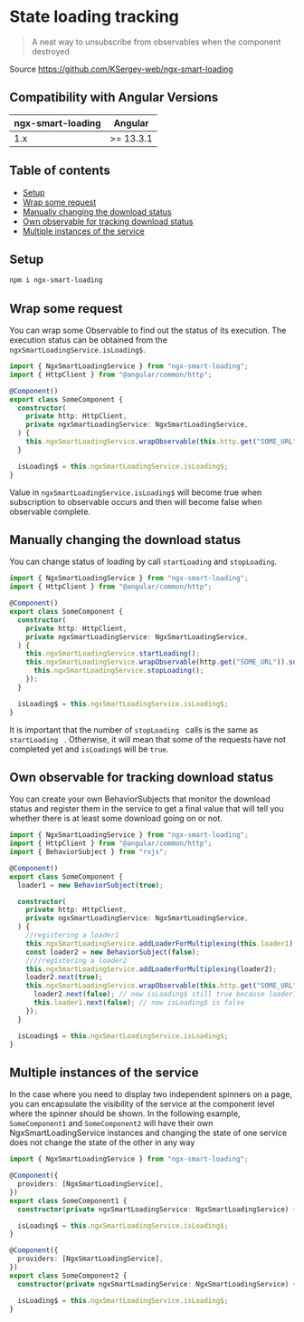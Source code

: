 # State loading tracking

> A neat way to unsubscribe from observables when the component destroyed

Source https://github.com/KSergey-web/ngx-smart-loading

## Compatibility with Angular Versions

<table>
  <thead>
    <tr>
      <th>ngx-smart-loading</th>
      <th>Angular</th>
    </tr>
  </thead>
  <tbody>
    <tr>
      <td>
        1.x
      </td>
      <td>
        >= 13.3.1
      </td>
    </tr>
  </tbody>
</table>

## Table of contents

- [Setup](#setup)
- [Wrap some request](#wrap-some-request)
- [Manually changing the download status](#manually-changing-the-download-status)
- [Own observable for tracking download status](#own-observable-for-tracking-download-status)
- [Multiple instances of the service](#multiple-instances-of-the-service)

## Setup

```bash
npm i ngx-smart-loading
```

## Wrap some request

You can wrap some Observable to find out the status of its execution. The execution status can be obtained from the `ngxSmartLoadingService.isLoading$`.

```ts
import { NgxSmartLoadingService } from "ngx-smart-loading";
import { HttpClient } from "@angular/common/http";

@Component()
export class SomeComponent {
  constructor(
    private http: HttpClient,
    private ngxSmartLoadingService: NgxSmartLoadingService,
  ) {
    this.ngxSmartLoadingService.wrapObservable(this.http.get("SOME_URL")).subscribe();
  }

  isLoading$ = this.ngxSmartLoadingService.isLoading$;
}
```

Value in `ngxSmartLoadingService.isLoading$` will become true when subscription to observable occurs and then will become false when observable complete.

## Manually changing the download status

You can change status of loading by call `startLoading` and `stopLoading`.

```ts
import { NgxSmartLoadingService } from "ngx-smart-loading";
import { HttpClient } from "@angular/common/http";

@Component()
export class SomeComponent {
  constructor(
    private http: HttpClient,
    private ngxSmartLoadingService: NgxSmartLoadingService,
  ) {
    this.ngxSmartLoadingService.startLoading();
    this.ngxSmartLoadingService.wrapObservable(http.get("SOME_URL")).subscribe(() => {
      this.ngxSmartLoadingService.stopLoading();
    });
  }

  isLoading$ = this.ngxSmartLoadingService.isLoading$;
}
```

It is important that the number of `stopLoading ` calls is the same as `startLoading ` . Otherwise, it will mean that some of the requests have not completed yet and `isLoading$` will be `true`.

## Own observable for tracking download status

You can create your own BehaviorSubjects that monitor the download status and register them in the service to get a final value that will tell you whether there is at least some download going on or not.

```ts
import { NgxSmartLoadingService } from "ngx-smart-loading";
import { HttpClient } from "@angular/common/http";
import { BehaviorSubject } from "rxjs";

@Component()
export class SomeComponent {
  loader1 = new BehaviorSubject(true);

  constructor(
    private http: HttpClient,
    private ngxSmartLoadingService: NgxSmartLoadingService,
  ) {
    //registering a loader1
    this.ngxSmartLoadingService.addLoaderForMultiplexing(this.loader1);
    const loader2 = new BehaviorSubject(false);
    ////registering a loader2
    this.ngxSmartLoadingService.addLoaderForMultiplexing(loader2);
    loader2.next(true);
    this.ngxSmartLoadingService.wrapObservable(this.http.get("SOME_URL")).subscribe(() => {
      loader2.next(false); // now isLoading$ still true because loader1 is currently set to true
      this.loader1.next(false); // now isLoading$ is false
    });
  }

  isLoading$ = this.ngxSmartLoadingService.isLoading$;
}
```

## Multiple instances of the service

In the case where you need to display two independent spinners on a page, you can encapsulate the visibility of the service at the component level where the spinner should be shown.
In the following example, `SomeComponent1` and `SomeComponent2` will have their own NgxSmartLoadingService instances and changing the state of one service does not change the state of the other in any way

```ts
import { NgxSmartLoadingService } from "ngx-smart-loading";

@Component({
  providers: [NgxSmartLoadingService],
})
export class SomeComponent1 {
  constructor(private ngxSmartLoadingService: NgxSmartLoadingService) {}

  isLoading$ = this.ngxSmartLoadingService.isLoading$;
}

@Component({
  providers: [NgxSmartLoadingService],
})
export class SomeComponent2 {
  constructor(private ngxSmartLoadingService: NgxSmartLoadingService) {}

  isLoading$ = this.ngxSmartLoadingService.isLoading$;
}
```
